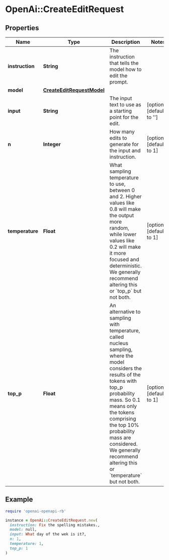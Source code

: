 # OpenAi::CreateEditRequest

## Properties

| Name | Type | Description | Notes |
| ---- | ---- | ----------- | ----- |
| **instruction** | **String** | The instruction that tells the model how to edit the prompt. |  |
| **model** | [**CreateEditRequestModel**](CreateEditRequestModel.md) |  |  |
| **input** | **String** | The input text to use as a starting point for the edit. | [optional][default to &#39;&#39;] |
| **n** | **Integer** | How many edits to generate for the input and instruction. | [optional][default to 1] |
| **temperature** | **Float** | What sampling temperature to use, between 0 and 2. Higher values like 0.8 will make the output more random, while lower values like 0.2 will make it more focused and deterministic.  We generally recommend altering this or &#x60;top_p&#x60; but not both.  | [optional][default to 1] |
| **top_p** | **Float** | An alternative to sampling with temperature, called nucleus sampling, where the model considers the results of the tokens with top_p probability mass. So 0.1 means only the tokens comprising the top 10% probability mass are considered.  We generally recommend altering this or &#x60;temperature&#x60; but not both.  | [optional][default to 1] |

## Example

```ruby
require 'openai-openapi-rb'

instance = OpenAi::CreateEditRequest.new(
  instruction: Fix the spelling mistakes.,
  model: null,
  input: What day of the wek is it?,
  n: 1,
  temperature: 1,
  top_p: 1
)
```

